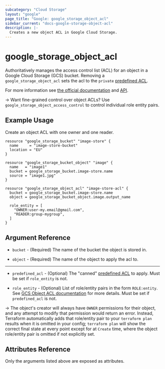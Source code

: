 ```yaml
---
subcategory: "Cloud Storage"
layout: "google"
page_title: "Google: google_storage_object_acl"
sidebar_current: "docs-google-storage-object-acl"
description: |-
  Creates a new object ACL in Google Cloud Storage.
---
```


# google\_storage\_object\_acl

Authoritatively manages the access control list (ACL) for an object in a Google
Cloud Storage (GCS) bucket. Removing a `google_storage_object_acl` sets the
acl to the `private` [predefined ACL](https://cloud.google.com/storage/docs/access-control#predefined-acl).

For more information see
[the official documentation](https://cloud.google.com/storage/docs/access-control/lists) 
and 
[API](https://cloud.google.com/storage/docs/json_api/v1/objectAccessControls).

-> Want fine-grained control over object ACLs? Use `google_storage_object_access_control` to control individual
role entity pairs.

## Example Usage

Create an object ACL with one owner and one reader.

```hcl
resource "google_storage_bucket" "image-store" {
  name     = "image-store-bucket"
  location = "EU"
}

resource "google_storage_bucket_object" "image" {
  name   = "image1"
  bucket = google_storage_bucket.image-store.name
  source = "image1.jpg"
}

resource "google_storage_object_acl" "image-store-acl" {
  bucket = google_storage_bucket.image-store.name
  object = google_storage_bucket_object.image.output_name

  role_entity = [
    "OWNER:user-my.email@gmail.com",
    "READER:group-mygroup",
  ]
}
```

## Argument Reference

* `bucket` - (Required) The name of the bucket the object is stored in.

* `object` - (Required) The name of the object to apply the acl to.

- - -

* `predefined_acl` - (Optional) The "canned" [predefined ACL](https://cloud.google.com/storage/docs/access-control#predefined-acl) to apply. Must be set if `role_entity` is not.

* `role_entity` - (Optional) List of role/entity pairs in the form `ROLE:entity`. See [GCS Object ACL documentation](https://cloud.google.com/storage/docs/json_api/v1/objectAccessControls) for more details.
Must be set if `predefined_acl` is not.

-> The object's creator will always have `OWNER` permissions for their object, and any attempt to modify that permission would return an error. Instead, Terraform automatically
adds that role/entity pair to your `terraform plan` results when it is omitted in your config; `terraform plan` will show the correct final state at every point except for at
`Create` time, where the object role/entity pair is omitted if not explicitly set.


## Attributes Reference

Only the arguments listed above are exposed as attributes.
